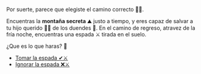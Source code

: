 Por suerte, parece que elegiste el camino correcto 👍🏻.

Encuentras la **montaña secreta** ⛰️ justo a tiempo, y eres capaz de salvar a tu hijo querido 👦🎉 de los duendes 👺. En el camino de regreso, atravez de la fría noche, encuentras una espada ⚔️ tirada en el suelo.

¿Que es lo que haras? 🤔

- [Tomar la espada ✔⚔️](../5/1.md)
- [Ignorar la espada ❌⚔️](../5/2.md)
